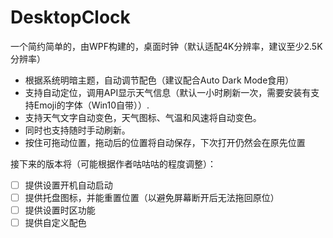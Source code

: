 # DesktopClock
一个简约简单的，由WPF构建的，桌面时钟（默认适配4K分辨率，建议至少2.5K分辨率） 

- 根据系统明暗主题，自动调节配色（建议配合Auto Dark Mode食用）
- 支持自动定位，调用API显示天气信息（默认一小时刷新一次，需要安装有支持Emoji的字体（Win10自带））.
- 支持天气文字自动变色，天气图标、气温和风速将自动变色。
- 同时也支持随时手动刷新。
- 按住可拖动位置，拖动后的位置将自动保存，下次打开仍然会在原先位置

接下来的版本将（可能根据作者咕咕咕的程度调整）：

- [ ] 提供设置开机自动启动
- [ ] 提供托盘图标，并能重置位置（以避免屏幕断开后无法拖回原位）
- [ ] 提供设置时区功能
- [ ] 提供自定义配色
